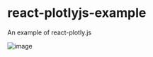 # react-plotlyjs-example
An example of react-plotly.js

![image](https://github.com/hopezh/react-plotlyjs-example/assets/23435810/60e1d013-69bd-4052-8f74-973b312b1e52)
